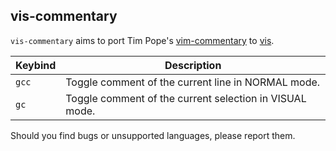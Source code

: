 ## vis-commentary

`vis-commentary` aims to port Tim Pope's [vim-commentary](https://github.com/tpope/vim-commentary) to [vis](https://github.com/martanne/vis).

| Keybind | Description |
|---------|-------------|
| `gcc`   | Toggle comment of the current line in NORMAL mode.|
| `gc`    | Toggle comment of the current selection in VISUAL mode. |

Should you find bugs or unsupported languages, please report them.
